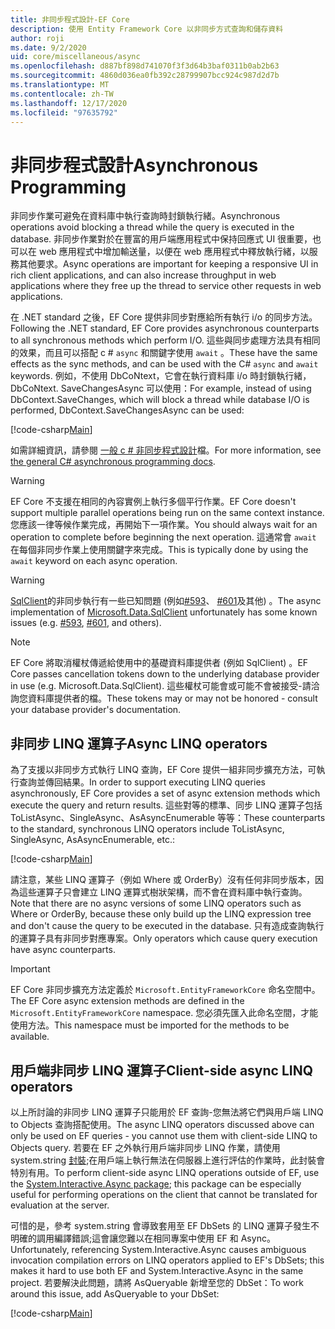 ```yaml
---
title: 非同步程式設計-EF Core
description: 使用 Entity Framework Core 以非同步方式查詢和儲存資料
author: roji
ms.date: 9/2/2020
uid: core/miscellaneous/async
ms.openlocfilehash: d887bf898d741070f3f3d64b3baf0311b0ab2b63
ms.sourcegitcommit: 4860d036ea0fb392c28799907bcc924c987d2d7b
ms.translationtype: MT
ms.contentlocale: zh-TW
ms.lasthandoff: 12/17/2020
ms.locfileid: "97635792"
---
```

# <a name="asynchronous-programming"></a><span data-ttu-id="92b0d-103">非同步程式設計</span><span class="sxs-lookup"><span data-stu-id="92b0d-103">Asynchronous Programming</span></span>

<span data-ttu-id="92b0d-104">非同步作業可避免在資料庫中執行查詢時封鎖執行緒。</span><span class="sxs-lookup"><span data-stu-id="92b0d-104">Asynchronous operations avoid blocking a thread while the query is executed in the database.</span></span> <span data-ttu-id="92b0d-105">非同步作業對於在豐富的用戶端應用程式中保持回應式 UI 很重要，也可以在 web 應用程式中增加輸送量，以便在 web 應用程式中釋放執行緒，以服務其他要求。</span><span class="sxs-lookup"><span data-stu-id="92b0d-105">Async operations are important for keeping a responsive UI in rich client applications, and can also increase throughput in web applications where they free up the thread to service other requests in web applications.</span></span>

<span data-ttu-id="92b0d-106">在 .NET standard 之後，EF Core 提供非同步對應給所有執行 i/o 的同步方法。</span><span class="sxs-lookup"><span data-stu-id="92b0d-106">Following the .NET standard, EF Core provides asynchronous counterparts to all synchronous methods which perform I/O.</span></span> <span data-ttu-id="92b0d-107">這些與同步處理方法具有相同的效果，而且可以搭配 c # `async` 和關鍵字使用 `await` 。</span><span class="sxs-lookup"><span data-stu-id="92b0d-107">These have the same effects as the sync methods, and can be used with the C# `async` and `await` keywords.</span></span> <span data-ttu-id="92b0d-108">例如，不使用 DbCoNtext，它會在執行資料庫 i/o 時封鎖執行緒，DbCoNtext. SaveChangesAsync 可以使用：</span><span class="sxs-lookup"><span data-stu-id="92b0d-108">For example, instead of using DbContext.SaveChanges, which will block a thread while database I/O is performed, DbContext.SaveChangesAsync can be used:</span></span>

[!code-csharp[Main](../../../samples/core/Miscellaneous/Async/Program.cs#SaveChangesAsync)]

<span data-ttu-id="92b0d-109">如需詳細資訊，請參閱 [一般 c # 非同步程式設計](/dotnet/csharp/async)檔。</span><span class="sxs-lookup"><span data-stu-id="92b0d-109">For more information, see [the general C# asynchronous programming docs](/dotnet/csharp/async).</span></span>

> [!WARNING]
> <span data-ttu-id="92b0d-110">EF Core 不支援在相同的內容實例上執行多個平行作業。</span><span class="sxs-lookup"><span data-stu-id="92b0d-110">EF Core doesn't support multiple parallel operations being run on the same context instance.</span></span> <span data-ttu-id="92b0d-111">您應該一律等候作業完成，再開始下一項作業。</span><span class="sxs-lookup"><span data-stu-id="92b0d-111">You should always wait for an operation to complete before beginning the next operation.</span></span> <span data-ttu-id="92b0d-112">這通常會 `await` 在每個非同步作業上使用關鍵字來完成。</span><span class="sxs-lookup"><span data-stu-id="92b0d-112">This is typically done by using the `await` keyword on each async operation.</span></span>

> [!WARNING]
> <span data-ttu-id="92b0d-113">[SqlClient](https://github.com/dotnet/SqlClient)的非同步執行有一些已知問題 (例如[#593](https://github.com/dotnet/SqlClient/issues/593)、 [#601](https://github.com/dotnet/SqlClient/issues/601)及其他) 。</span><span class="sxs-lookup"><span data-stu-id="92b0d-113">The async implementation of [Microsoft.Data.SqlClient](https://github.com/dotnet/SqlClient) unfortunately has some known issues (e.g. [#593](https://github.com/dotnet/SqlClient/issues/593), [#601](https://github.com/dotnet/SqlClient/issues/601), and others).</span></span>

> [!NOTE]
> <span data-ttu-id="92b0d-114">EF Core 將取消權杖傳遞給使用中的基礎資料庫提供者 (例如 SqlClient) 。</span><span class="sxs-lookup"><span data-stu-id="92b0d-114">EF Core passes cancellation tokens down to the underlying database provider in use (e.g. Microsoft.Data.SqlClient).</span></span> <span data-ttu-id="92b0d-115">這些權杖可能會或可能不會被接受-請洽詢您資料庫提供者的檔。</span><span class="sxs-lookup"><span data-stu-id="92b0d-115">These tokens may or may not be honored - consult your database provider's documentation.</span></span>  

## <a name="async-linq-operators"></a><span data-ttu-id="92b0d-116">非同步 LINQ 運算子</span><span class="sxs-lookup"><span data-stu-id="92b0d-116">Async LINQ operators</span></span>

<span data-ttu-id="92b0d-117">為了支援以非同步方式執行 LINQ 查詢，EF Core 提供一組非同步擴充方法，可執行查詢並傳回結果。</span><span class="sxs-lookup"><span data-stu-id="92b0d-117">In order to support executing LINQ queries asynchronously, EF Core provides a set of async extension methods which execute the query and return results.</span></span> <span data-ttu-id="92b0d-118">這些對等的標準、同步 LINQ 運算子包括 ToListAsync、SingleAsync、AsAsyncEnumerable 等等：</span><span class="sxs-lookup"><span data-stu-id="92b0d-118">These counterparts to the standard, synchronous LINQ operators include ToListAsync, SingleAsync, AsAsyncEnumerable, etc.:</span></span>

[!code-csharp[Main](../../../samples/core/Miscellaneous/Async/Program.cs#ToListAsync)]

<span data-ttu-id="92b0d-119">請注意，某些 LINQ 運算子（例如 Where 或 OrderBy）沒有任何非同步版本，因為這些運算子只會建立 LINQ 運算式樹狀架構，而不會在資料庫中執行查詢。</span><span class="sxs-lookup"><span data-stu-id="92b0d-119">Note that there are no async versions of some LINQ operators such as Where or OrderBy, because these only build up the LINQ expression tree and don't cause the query to be executed in the database.</span></span> <span data-ttu-id="92b0d-120">只有造成查詢執行的運算子具有非同步對應專案。</span><span class="sxs-lookup"><span data-stu-id="92b0d-120">Only operators which cause query execution have async counterparts.</span></span>

> [!IMPORTANT]
> <span data-ttu-id="92b0d-121">EF Core 非同步擴充方法定義於 `Microsoft.EntityFrameworkCore` 命名空間中。</span><span class="sxs-lookup"><span data-stu-id="92b0d-121">The EF Core async extension methods are defined in the `Microsoft.EntityFrameworkCore` namespace.</span></span> <span data-ttu-id="92b0d-122">您必須先匯入此命名空間，才能使用方法。</span><span class="sxs-lookup"><span data-stu-id="92b0d-122">This namespace must be imported for the methods to be available.</span></span>

## <a name="client-side-async-linq-operators"></a><span data-ttu-id="92b0d-123">用戶端非同步 LINQ 運算子</span><span class="sxs-lookup"><span data-stu-id="92b0d-123">Client-side async LINQ operators</span></span>

<span data-ttu-id="92b0d-124">以上所討論的非同步 LINQ 運算子只能用於 EF 查詢-您無法將它們與用戶端 LINQ to Objects 查詢搭配使用。</span><span class="sxs-lookup"><span data-stu-id="92b0d-124">The async LINQ operators discussed above can only be used on EF queries - you cannot use them with client-side LINQ to Objects query.</span></span> <span data-ttu-id="92b0d-125">若要在 EF 之外執行用戶端非同步 LINQ 作業，請使用 system.string [封裝](https://www.nuget.org/packages/System.Interactive.Async);在用戶端上執行無法在伺服器上進行評估的作業時，此封裝會特別有用。</span><span class="sxs-lookup"><span data-stu-id="92b0d-125">To perform client-side async LINQ operations outside of EF, use the [System.Interactive.Async package](https://www.nuget.org/packages/System.Interactive.Async); this package can be especially useful for performing operations on the client that cannot be translated for evaluation at the server.</span></span>

<span data-ttu-id="92b0d-126">可惜的是，參考 system.string 會導致套用至 EF DbSets 的 LINQ 運算子發生不明確的調用編譯錯誤;這會讓您難以在相同專案中使用 EF 和 Async。</span><span class="sxs-lookup"><span data-stu-id="92b0d-126">Unfortunately, referencing System.Interactive.Async causes ambiguous invocation compilation errors on LINQ operators applied to EF's DbSets; this makes it hard to use both EF and System.Interactive.Async in the same project.</span></span> <span data-ttu-id="92b0d-127">若要解決此問題，請將 AsQueryable 新增至您的 DbSet：</span><span class="sxs-lookup"><span data-stu-id="92b0d-127">To work around this issue, add AsQueryable to your DbSet:</span></span>

[!code-csharp[Main](../../../samples/core/Miscellaneous/AsyncWithSystemInteractive/Program.cs#SystemInteractiveAsync)]
